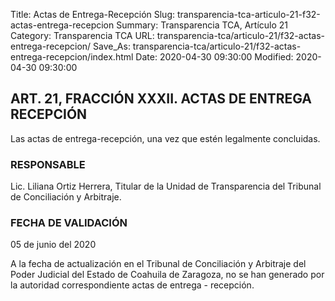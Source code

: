 Title: Actas de Entrega-Recepción
Slug: transparencia-tca-articulo-21-f32-actas-entrega-recepcion
Summary: Transparencia TCA, Artículo 21
Category: Transparencia TCA
URL: transparencia-tca/articulo-21/f32-actas-entrega-recepcion/
Save_As: transparencia-tca/articulo-21/f32-actas-entrega-recepcion/index.html
Date: 2020-04-30 09:30:00
Modified: 2020-04-30 09:30:00


## ART. 21, FRACCIÓN XXXII. ACTAS DE ENTREGA RECEPCIÓN

Las actas de entrega-recepción, una vez que estén legalmente concluidas.

### RESPONSABLE

Lic. Liliana Ortiz Herrera, Titular de la Unidad de Transparencia del Tribunal de Conciliación y Arbitraje.

### FECHA DE VALIDACIÓN

05 de junio del 2020

A la fecha de actualización en el Tribunal de Conciliación y Arbitraje del Poder Judicial del Estado de Coahuila de Zaragoza, no se han generado por la autoridad correspondiente actas de entrega - recepción.


